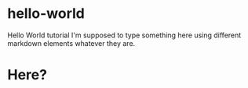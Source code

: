 # hello-world
Hello World tutorial
I'm supposed to type something here using different markdown elements whatever they are. <h1> Here? </h1>
